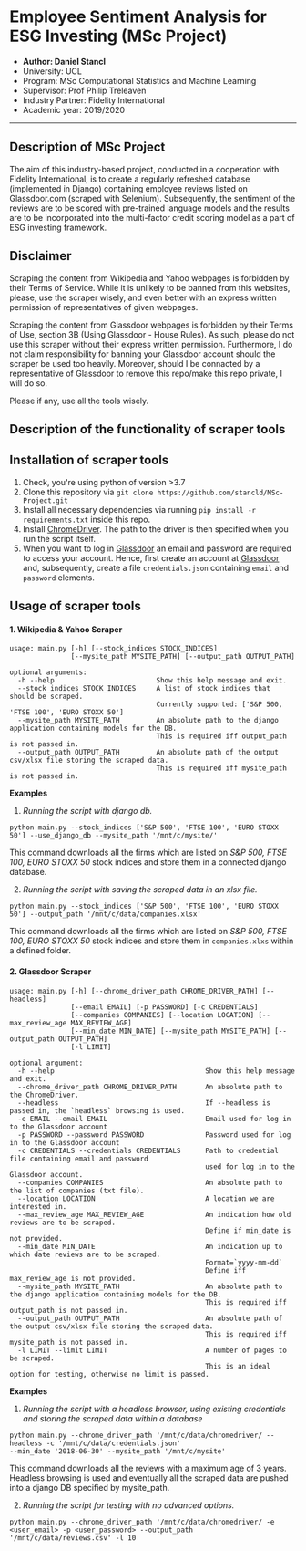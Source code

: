 # Employee Sentiment Analysis for ESG Investing (MSc Project)

- **Author: Daniel Stancl**
- University: UCL
- Program: MSc Computational Statistics and Machine Learning
- Supervisor: Prof Philip Treleaven
- Industry Partner: Fidelity International
- Academic year: 2019/2020

<hr>

## Description of MSc Project
The aim of this industry-based project, conducted in a cooperation with Fidelity International, is to create a regularly refreshed database (implemented in Django) containing employee reviews listed on Glassdoor.com (scraped with Selenium). Subsequently, the sentiment of the reviews are to be scored with pre-trained language models and the results are to be incorporated into the multi-factor credit scoring model as a part of ESG investing framework.

## Disclaimer
Scraping the content from Wikipedia and Yahoo webpages is forbidden by their Terms of Service. While it is unlikely to be banned from this websites, please, use the scraper wisely, and even better with an express written permission of representatives of given webpages.

Scraping the content from Glassdoor webpages is forbidden by their Terms of Use, section 3B (Using Glassdoor - House Rules). As such, please do not use this scraper without their express written permission. Furthermore, I do not claim responsibility for banning your Glassdoor account should the scraper be used too heavily. Moreover, should I be connacted by a representative of Glassdoor to remove this repo/make this repo private, I will do so.

Please if any, use all the tools wisely.

## Description of the functionality of scraper tools

## Installation of scraper tools
1. Check, you're using python of version >3.7
2. Clone this repository via `git clone https://github.com/stancld/MSc-Project.git`
3. Install all necessary dependencies via running `pip install -r requirements.txt` inside this repo.
4. Install [ChromeDriver](http://chromedriver.chromium.org/). The path to the driver is then specified when you run the script itself.
5. When you want to log in [Glassdoor](https://www.glassdoor.com/member/home/index.htm) an email and password are required to access your account. Hence, first create an account at [Glassdoor](https://www.glassdoor.com/member/home/index.htm) and, subsequently, create a file `credentials.json` containing `email` and `password` elements.

## Usage of scraper tools
#### 1. Wikipedia & Yahoo Scraper
```
usage: main.py [-h] [--stock_indices STOCK_INDICES]
               [--mysite_path MYSITE_PATH] [--output_path OUTPUT_PATH]

optional arguments:
  -h --help                         Show this help message and exit.
  --stock_indices STOCK_INDICES     A list of stock indices that should be scraped.
                                    Currently supported: ['S&P 500, 'FTSE 100', 'EURO STOXX 50']
  --mysite_path MYSITE_PATH         An absolute path to the django application containing models for the DB.
                                    This is required iff output_path is not passed in.
  --output_path OUTPUT_PATH         An absolute path of the output csv/xlsx file storing the scraped data.
                                    This is required iff mysite_path is not passed in.
```
**Examples**
1. *Running the script with django db.*
```
python main.py --stock_indices ['S&P 500', 'FTSE 100', 'EURO STOXX 50'] --use_django_db --mysite_path '/mnt/c/mysite/'
```
This command downloads all the firms which are listed on *S&P 500, FTSE 100, EURO STOXX 50* stock indices and store them in a connected django database.

2. *Running the script with saving the scraped data in an xlsx file.*
```
python main.py --stock_indices ['S&P 500', 'FTSE 100', 'EURO STOXX 50'] --output_path '/mnt/c/data/companies.xlsx'
```
This command downloads all the firms which are listed on *S&P 500, FTSE 100, EURO STOXX 50* stock indices and store them in `companies.xlxs` within a defined folder.

#### 2. Glassdoor Scraper
```
usage: main.py [-h] [--chrome_driver_path CHROME_DRIVER_PATH] [--headless]
               [--email EMAIL] [-p PASSWORD] [-c CREDENTIALS] 
               [--companies COMPANIES] [--location LOCATION] [--max_review_age MAX_REVIEW_AGE]
               [--min_date MIN_DATE] [--mysite_path MYSITE_PATH] [--output_path OUTPUT_PATH]
               [-l LIMIT]
               
optional argument:
  -h --help                                     Show this help message and exit.
  --chrome_driver_path CHROME_DRIVER_PATH       An absolute path to the ChromeDriver.
  --headless                                    If --headless is passed in, the `headless` browsing is used.
  -e EMAIL --email EMAIL                        Email used for log in to the Glassdoor account
  -p PASSWORD --password PASSWORD               Password used for log in to the Glassdoor account
  -c CREDENTIALS --credentials CREDENTIALS      Path to credential file containing email and password
                                                used for log in to the Glassdoor account.
  --companies COMPANIES                         An absolute path to the list of companies (txt file).
  --location LOCATION                           A location we are interested in.
  --max_review_age MAX_REVIEW_AGE               An indication how old reviews are to be scraped.
                                                Define if min_date is not provided.
  --min_date MIN_DATE                           An indication up to which date reviews are to be scraped.
                                                Format=`yyyy-mm-dd`
                                                Define iff max_review_age is not provided.
  --mysite_path MYSITE_PATH                     An absolute path to the django application containing models for the DB.
                                                This is required iff output_path is not passed in.
  --output_path OUTPUT_PATH                     An absolute path of the output csv/xlsx file storing the scraped data.
                                                This is required iff mysite_path is not passed in.
  -l LIMIT --limit LIMIT                        A number of pages to be scraped.
                                                This is an ideal option for testing, otherwise no limit is passed.
```
**Examples**
1. *Running the script with a headless browser, using existing credentials and storing the scraped data within a database*
```
python main.py --chrome_driver_path '/mnt/c/data/chromedriver/ --headless -c '/mnt/c/data/credentials.json'
--min_date '2018-06-30' --mysite_path '/mnt/c/mysite'
```
This command downloads all the reviews with a maximum age of 3 years. Headless browsing is used and eventually all the scraped data are pushed into a django DB specified by mysite_path.

2. *Running the script for testing with no advanced options.*
```
python main.py --chrome_driver_path '/mnt/c/data/chromedriver/ -e <user_email> -p <user_password> --output_path '/mnt/c/data/reviews.csv' -l 10
```
